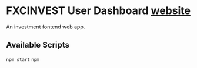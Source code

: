 # FXCINVEST User Dashboard [website](https://my.fxcinvest.com)

 An investment fontend web app.

## Available Scripts

`npm start`
`npm`
